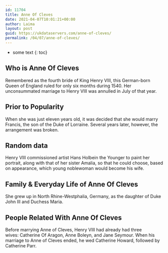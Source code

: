 ```yaml
---
id: 11704
title: Anne Of Cleves
date: 2021-04-07T10:01:21+00:00
author: Laima
layout: post
guid: https://ukdataservers.com/anne-of-cleves/
permalink: /04/07/anne-of-cleves/
---
```


* some text
{: toc}


## Who is Anne Of Cleves
                  
                  
                  
Remembered as the fourth bride of King Henry VIII, this German-born Queen of England ruled for only six months during 1540. Her unconsummated marriage to Henry VIII was annulled in July of that year. 
                  
              
            
              
            
                
                
                
## Prior to Popularity
                  
                  
                  
When she was just eleven years old, it was decided that she would marry Francis, the son of the Duke of Lorraine. Several years later, however, the arrangement was broken.
                  
              
            
              
            
                
                
                
## Random data
                  
                  
                  
Henry VIII commissioned artist Hans Holbein the Younger to paint her portrait, along with that of her sister Amalia, so that he could choose, based on appearance, which young noblewoman would become his wife.
                  
              
            
              
            
                
                
                
## Family & Everyday Life of Anne Of Cleves
                  
                  
                  
She grew up in North Rhine-Westphalia, Germany, as the daughter of Duke John III and Duchess Maria.
                  
              
            
              
            
                
                
                
## People Related With Anne Of Cleves
                  
                  
                  
Before marrying Anne of Cleves, Henry VIII had already had three wives: Catherine Of Aragon, Anne Boleyn, and Jane Seymour. When his marriage to Anne of Cleves ended, he wed Catherine Howard, followed by Catherine Parr.
                  
              
            
              
            
                
              
            
              
              
            
            
              
            
          
          
          